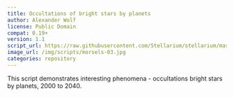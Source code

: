```yaml
---
title: Occultations of bright stars by planets
author: Alexander Wolf
license: Public Domain
compat: 0.19+
version: 1.1
script_url: https://raw.githubusercontent.com/Stellarium/stellarium/master/scripts/morsels_3.ssc
image_url: /img/scripts/morsels-03.jpg
categories: repository
---
```

This script demonstrates interesting phenomena - occultations bright stars by planets, 2000 to 2040.